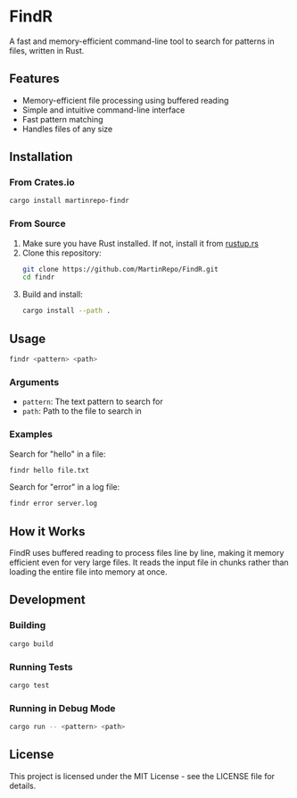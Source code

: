 # FindR

A fast and memory-efficient command-line tool to search for patterns in files, written in Rust.

## Features

- Memory-efficient file processing using buffered reading
- Simple and intuitive command-line interface
- Fast pattern matching
- Handles files of any size

## Installation

### From Crates.io

```bash
cargo install martinrepo-findr
```

### From Source

1. Make sure you have Rust installed. If not, install it from [rustup.rs](https://rustup.rs)
2. Clone this repository:
   ```bash
   git clone https://github.com/MartinRepo/FindR.git
   cd findr
   ```
3. Build and install:
   ```bash
   cargo install --path .
   ```

## Usage

```bash
findr <pattern> <path>
```

### Arguments

- `pattern`: The text pattern to search for
- `path`: Path to the file to search in

### Examples

Search for "hello" in a file:
```bash
findr hello file.txt
```

Search for "error" in a log file:
```bash
findr error server.log
```

## How it Works

FindR uses buffered reading to process files line by line, making it memory efficient even for very large files. It reads the input file in chunks rather than loading the entire file into memory at once.

## Development

### Building

```bash
cargo build
```

### Running Tests

```bash
cargo test
```

### Running in Debug Mode

```bash
cargo run -- <pattern> <path>
```

## License

This project is licensed under the MIT License - see the LICENSE file for details.